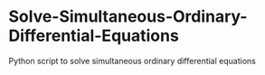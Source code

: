 # Solve-Simultaneous-Ordinary-Differential-Equations
Python script to solve simultaneous ordinary differential equations
